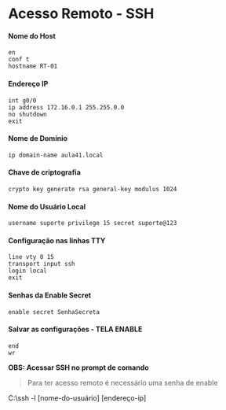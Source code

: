 # Acesso Remoto - SSH

#### Nome do Host 
```
en
conf t
hostname RT-01
```


#### Endereço IP
```
int g0/0
ip address 172.16.0.1 255.255.0.0
no shutdown
exit
```

#### Nome de Domínio 
```
ip domain-name aula41.local
```

#### Chave de criptografia
```
crypto key generate rsa general-key modulus 1024
```

#### Nome do Usuário Local 
```
username suporte privilege 15 secret suporte@123
```

#### Configuração nas linhas TTY 
```
line vty 0 15
transport input ssh
login local
exit
```

#### Senhas da Enable Secret
```
enable secret SenhaSecreta
```


#### Salvar as configurações - TELA ENABLE
```
end
wr
```

**OBS: Acessar SSH no prompt de comando**
> Para ter acesso remoto é necessário uma senha de enable

C:\ssh -l [nome-do-usuário] [endereço-ip]

